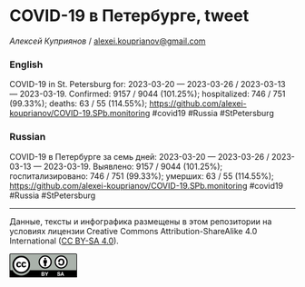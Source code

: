 COVID-19 в Петербурге, tweet
============================

*Алексей Куприянов* /
<a href="mailto:alexei.kouprianov@gmail.com" class="email">alexei.kouprianov@gmail.com</a>

### English

COVID-19 in St. Petersburg for: 2023-03-20 — 2023-03-26 / 2023-03-13 —
2023-03-19. Сonfirmed: 9157 / 9044 (101.25%); hospitalized: 746 / 751
(99.33%); deaths: 63 / 55 (114.55%);
<a href="https://github.com/alexei-kouprianov/COVID-19.SPb.monitoring" class="uri">https://github.com/alexei-kouprianov/COVID-19.SPb.monitoring</a>
\#covid19 \#Russia \#StPetersburg

### Russian

COVID-19 в Петербурге за семь дней: 2023-03-20 — 2023-03-26 / 2023-03-13
— 2023-03-19. Выявлено: 9157 / 9044 (101.25%); госпитализировано: 746 /
751 (99.33%); умерших: 63 / 55 (114.55%);
<a href="https://github.com/alexei-kouprianov/COVID-19.SPb.monitoring" class="uri">https://github.com/alexei-kouprianov/COVID-19.SPb.monitoring</a>
\#covid19 \#Russia \#StPetersburg

------------------------------------------------------------------------

Данные, тексты и инфографика размещены в этом репозитории на условиях
лицензии Creative Commons Attribution-ShareAlike 4.0 International ([CC
BY-SA 4.0](https://creativecommons.org/licenses/by-sa/4.0/)).

![](../misc/CC-BY-SA-icon.png "CC-BY-SA")
